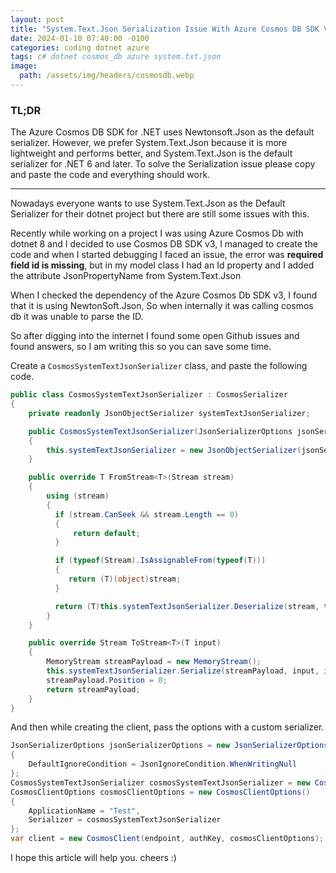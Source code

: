 ```yaml
---
layout: post
title: "System.Text.Json Serialization Issue With Azure Cosmos DB SDK V3 For dotnet8"
date: 2024-01-10 07:40:00 -0100
categories: coding dotnet azure
tags: c# dotnet cosmos_db azure system.txt.json
image:
  path: /assets/img/headers/cosmosdb.webp
---
```


### TL;DR

The Azure Cosmos DB SDK for .NET uses Newtonsoft.Json as the default serializer. However, we prefer System.Text.Json because it is more lightweight and performs better,
and System.Text.Json is the default serializer for .NET 6 and later. To solve the Serialization issue please copy and paste the code and everything should work.

---

Nowadays everyone wants to use System.Text.Json as the Default Serializer for their dotnet project but there are still some issues with this.

Recently while working on a project I was using Azure Cosmos Db with dotnet 8 and I decided to use Cosmos DB SDK v3, I managed to create the code and when I started debugging
I faced an issue, the error was <strong>required field id is missing</strong>, but in my model class I had an Id property and I added the attribute JsonPropertyName from System.Text.Json

When I checked the dependency of the Azure Cosmos Db SDK v3, I found that it is using NewtonSoft.Json, So when internally it was calling cosmos db it was unable to parse the ID.

So after digging into the internet I found some open Github issues and found answers, so I am writing this so you can save some time.

Create a `CosmosSystemTextJsonSerializer` class, and paste the following code.

```cs
public class CosmosSystemTextJsonSerializer : CosmosSerializer
{
    private readonly JsonObjectSerializer systemTextJsonSerializer;

    public CosmosSystemTextJsonSerializer(JsonSerializerOptions jsonSerializerOptions)
    {
        this.systemTextJsonSerializer = new JsonObjectSerializer(jsonSerializerOptions);
    }

    public override T FromStream<T>(Stream stream)
    {
        using (stream)
        {
          if (stream.CanSeek && stream.Length == 0)
          {
              return default;
          }

          if (typeof(Stream).IsAssignableFrom(typeof(T)))
          {
             return (T)(object)stream;
          }

          return (T)this.systemTextJsonSerializer.Deserialize(stream, typeof(T), default);
        }
    }

    public override Stream ToStream<T>(T input)
    {
        MemoryStream streamPayload = new MemoryStream();
        this.systemTextJsonSerializer.Serialize(streamPayload, input, input.GetType(), default);
        streamPayload.Position = 0;
        return streamPayload;
    }
}
```

And then while creating the client, pass the options with a custom serializer.

```cs
JsonSerializerOptions jsonSerializerOptions = new JsonSerializerOptions()
{
    DefaultIgnoreCondition = JsonIgnoreCondition.WhenWritingNull
};
CosmosSystemTextJsonSerializer cosmosSystemTextJsonSerializer = new CosmosSystemTextJsonSerializer(jsonSerializerOptions);
CosmosClientOptions cosmosClientOptions = new CosmosClientOptions()
{
    ApplicationName = "Test",
    Serializer = cosmosSystemTextJsonSerializer
};
var client = new CosmosClient(endpoint, authKey, cosmosClientOptions);
```

I hope this article will help you.
cheers :)
